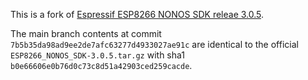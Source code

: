 This is a fork of [Espressif ESP8266 NONOS SDK releae 3.0.5](https://github.com/espressif/ESP8266_NONOS_SDK/tree/release/v3.0.5).

The main branch contents at commit `7b5b35da98ad9ee2de7afc63277d4933027ae91c` are identical to the official `ESP8266_NONOS_SDK-3.0.5.tar.gz` with sha1 `b0e66606e0b76d0c73c8d51a42903ced259cacde`.
